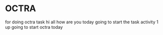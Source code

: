 # OCTRA
for doing octra task
hi all
how are you
today going to start the task
activity 1 up
going to start octra today
